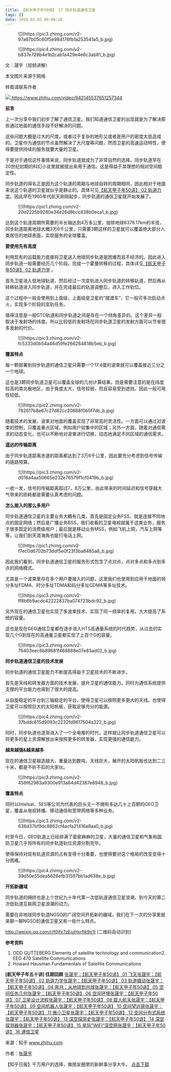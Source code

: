 ```yaml
---
title: 【航天甲子年50讲】 17 同步轨道通信卫星
tags: []
date: 2018-02-02 09:00:28
---
```


<figure>![](https://pic3.zhimg.com/v2-97a67b05c60f5e984176fb1a253541a5_b.jpg)</figure><figure>![](https://pic4.zhimg.com/v2-b837e728b4e1b2cab1a429e4e6c3ab81_b.jpg)</figure>

文：晟宇（视频讲解）

本文图片来源于网络

转载请联系作者

[              ![](https://pic4.zhimg.com/v2-00c70d994b5515a7d101c50a168dd59d.jpg)              <span class="content">                <span class="title"><span class="z-ico-extern-gray"></span><span class="z-ico-extern-blue"></span></span>                <span class="url"><span class="z-ico-video"></span>https://www.zhihu.com/video/942145537651257344</span>              </span>            ](http://link.zhihu.com/?target=https%3A//www.zhihu.com/video/942145537651257344)            

**前言**

上一次分享中我们初步了解了通信卫星。我们知道通信卫星的出现就是为了解决那些通过地面的通信手段不好解决的问题。

这些问题大概是过大的尺度，或者过于复杂的地形又或者是用户的密度太低造成的。卫星作为通信的节点虽然解决了大尺度等问题，然而卫星的高速运动特性，使得要提供持续的服务就要大量的卫星。

于是对于通信这件事情来说，同步轨道就成为了非常自然的选择。同步轨道早在20世纪初期的科幻小说里就被提出来用于通信。这是得益于其理想的相对空间稳定性。

同步轨道的得名正是因为这个轨道的周期与地球自转的周期相同，因此相对于地面来说这个轨道的卫星就似乎是静止的。具体可见[【航天甲子年50讲】 02 轨道力学](http://link.zhihu.com/?target=http%3A//mp.weixin.qq.com/s%3F__biz%3DMzAwOTgwNzI3Mw%3D%3D%26mid%3D2650287502%26idx%3D1%26sn%3D2e7200f15a2834a71b095c1db6f9598d%26chksm%3D83557948b422f05ed177cf6a11cd6b73425a53df0f5543a4ac1987b013aa8d5e15a18509b091%26scene%3D21%23wechat_redirect)。因此早在1960年代航天刚刚起步，同步轨道的通信卫星就开始发展了。

<figure>![](https://pic1.zhimg.com/v2-20d2225b9280e34e26d8bcc838b0eca1_b.jpg)</figure>

达到这个轨道周期所需要的半长轴达到4万多公里，抛除地球6378.17km的半径，同步轨道距离地球大概3万6千公里，只需要3颗这样的卫星就可以覆盖绝大部分人类居住的地球表面，实现服务的全球覆盖。

**要使用先有高度**

利用现有的运载能力直接将卫星送入地球同步轨道是困难而且不经济的。因此进入同步轨道一般需要经历几个阶段。完成一个霍曼转移的过程，具体详见[【航天甲子年50讲】 02 轨道力学](http://link.zhihu.com/?target=http%3A//mp.weixin.qq.com/s%3F__biz%3DMzAwOTgwNzI3Mw%3D%3D%26mid%3D2650287502%26idx%3D1%26sn%3D2e7200f15a2834a71b095c1db6f9598d%26chksm%3D83557948b422f05ed177cf6a11cd6b73425a53df0f5543a4ac1987b013aa8d5e15a18509b091%26scene%3D21%23wechat_redirect) 。

首先卫星进入低地球轨道，然后经过一次变轨进入同步轨道的转移轨道，然后再从转移轨道进入同步轨道，并在完成最后的轨道调整后，进入工作轨位。

这个过程中一般会使用到上面级，上面级是卫星的“摆渡车”，它一般可多次启动点火，实现多个阶段的变轨任务。

值得注意是一般GTO轨道和同步轨道之间是存在一个倾角差异的。这个差异一般取决于发射场的纬度。所以比较低的发射场在同步轨道卫星的发射方面可以节省很多发射的代价。

<figure>![](https://pic3.zhimg.com/v2-fc5333d0b54a46d59fe266284818b5eb_b.jpg)</figure>

**覆盖特点**

每一颗部署到同步轨道的通信卫星只需要一个17.4度的波束就可以覆盖接近三分之一个地球。

这也是3颗同步轨道卫星可以覆盖全球的几何计算结果。但是需要注意的是在纬度较高的南北极地区，由于角度太大，信号较弱，而且容易受到遮挡，因此一般可用性较低。

<figure>![](https://pic2.zhimg.com/v2-782617b8e67c27d82cc20668f0b5f7db_b.jpg)</figure>

随着技术的发展，波束对地面的覆盖实现了非常高的灵活性。一方面可以通过对波束的控制，只覆盖重点区域，例如用户较集中的区域；另外一方面，随着对通信需求的动态变化，也可以不断地对波束进行切换，动态地满足不同区域的通信需求。

**遥远的传输距离**

由于同步轨道距离赤道的距离都达到了3万6千公里，因此要充分考虑到信号传输的链路预算。

<figure>![](https://pic3.zhimg.com/v2-d018a4aa50665e232e76579f1cf0419b_b.jpg)</figure>

一收一发，信号的传输距离超过7，8万公里，由此带来的时间延迟和信号穿越大气带来的损耗都是需要认真考虑的问题。

**怎么接入的那么多用户**

同步轨道通信卫星的主要业务大概有几类，首先是固定业务FSS，就是连接不同地点的固定网络；然后是广播业务BSS，我们收看的卫星电视就属于这类业务，服务于很多固定的消费级用户；最后就是移动业务MSS，例如飞机上网，汽车上网等等，让我们到天涯海角也能打电话上网。

<figure>![](https://pic1.zhimg.com/v2-f7ec0d6702b73ddf5e0f23f3ba6485a8_b.jpg)</figure>

因此我们看到，同步轨道通信卫星的服务形式包含了点对点，点对多点和多点到多点的网络模式。

尤其是一个波束里存在多个用户要接入的问题，这里我们也使用到应用于地面的频分多址FDMA、时分多址TDMA和码分多址CDMA等多址技术。

<figure>![](https://pic3.zhimg.com/v2-ff8b6b9acdc42222837ba074723bdc92_b.jpg)</figure>

另外现在的通信卫星也实现了多波束技术，实现了同一频率的复用。大大提高了系统的容量。

这也是现在GEO通信卫星都在逐步进入HTS高通量系统的时代趋势，从过去的实现几个G到现在的高通量卫星都实现了上百个G的容量。

<figure>![](https://pic3.zhimg.com/v2-76403eec6b89681f468888e07e83ad02_b.jpg)</figure>

**同步轨道通信卫星的技术发展**

同步轨道的通信卫星能力不断提高得益于卫星技术的不断进步。

首先是天线和转发器方面的技术发展，提升卫星的通信能力。同时为通信系统提供支撑的平台能力也得到了很大的提高。

从自旋稳定的平台到三轴稳定的平台，使得卫星可以按照更多更大的天线。也使得卫星可以按照巨大的太阳帆板，获取足够充分的能源。

<figure>![](https://pic4.zhimg.com/v2-37bddc615d9093c2232fd9617504a322_b.jpg)</figure>

同时，同步轨道也逐渐进入了一个全电推的时代，这样就让同步轨道通信卫星可以将更多的星上资源解放出来按照更多的转发器，实现更强的通信能力。

**越来越强&amp;越来越多**

现在的通信卫星越造越大，重量达到数吨，天线巨大，展开的太阳帆板也达到二三十米，都是不折不扣的大家伙。

<figure>![](https://pic3.zhimg.com/v2-458f62983a9300e913a84d42387e8948_b.jpg)</figure>

**覆盖特点**

同时以Intelsat，SES等公司为代表的巨头无一不拥有多达几十上百颗的GEO卫星，覆盖从电视转播、移动通信和宽带网络等多种业务。

<figure>![](https://pic3.zhimg.com/v2-638d37bf9dc8862cf4acfa21416a8aa0_b.jpg)</figure>

时至今日，GEO轨道上已经排满了密密麻麻的卫星，大量的通信卫星和气象和国防卫星几乎将所有的同步轨道轨位资源分割完毕。

使得保持对现有轨道资源的占有变得十分重要，也使得要对这个格局的改变变得十分困难。

<figure>![](https://pic4.zhimg.com/v2-39d50e55dea5628efb31597bb1ad638e_b.jpg)</figure>

**开拓新疆域**

同步轨道的拥挤也是上个世纪九十年代第一次低轨道通信卫星浪潮，到今天的第二次低轨道互联网卫星浪潮的动力。 

需要在非地球同步轨道NGSO的广阔空间开拓新的疆域，我们在下一次的分享里就来聊一聊NGSO的通信卫星又有一些什么特点。

[<span class="invisible">http://</span><span class="visible">weixin.qq.com/r/f0jfx7z</span><span class="invisible">EjuHxrfik9x1t</span><span class="ellipsis"></span>](http://link.zhihu.com/?target=http%3A//weixin.qq.com/r/f0jfx7zEjuHxrfik9x1t) (二维码自动识别)

**参考资料**

1.  ODD GUTTEBERG Elements of satellite technology and communication2.  EEG 470 Satellite Communications
3.  Howard Hausman Fundamentals of Satellite Communications

**[航天甲子年五十讲]    往期回顾**
[张晟宇：【航天甲子年50讲】 01 飞天](https://zhuanlan.zhihu.com/p/29999655)[张晟宇：【航天甲子年50讲】 02 轨道力学](https://zhuanlan.zhihu.com/p/30217004)[张晟宇：【航天甲子年50讲】 03 轨道摄动](https://zhuanlan.zhihu.com/p/30421879)[张晟宇：【航天甲子年50讲】 04 奔月：从地球到月球](https://zhuanlan.zhihu.com/p/30654116)[张晟宇：【航天甲子年50讲】 05 空间任务几何](https://zhuanlan.zhihu.com/p/30832412)[张晟宇：【航天甲子年50讲】 06 空间环境](https://zhuanlan.zhihu.com/p/31047594)[张晟宇：【航天甲子年50讲】 07 卫星设计流程](https://zhuanlan.zhihu.com/p/31237230)[张晟宇：【航天甲子年50讲】 08 载人航天](https://zhuanlan.zhihu.com/p/31463545)[张晟宇：【航天甲子年50讲】 09 空间机器人](https://zhuanlan.zhihu.com/p/31733545)[张晟宇：【航天甲子年50讲】 10 空间望远镜](https://zhuanlan.zhihu.com/p/31958488)[张晟宇：【航天甲子年50讲】 11 微小卫星](https://zhuanlan.zhihu.com/p/32170798)[张晟宇：【航天甲子年50讲】 12 空间分布式系统](https://zhuanlan.zhihu.com/p/32310630)[张晟宇：【航天甲子年50讲】 13 深空探测史](https://zhuanlan.zhihu.com/p/32569526)[张晟宇：【航天甲子年50讲】 14 深空探测器](https://zhuanlan.zhihu.com/p/32790250)[张晟宇：【航天甲子年50讲】 15  星际”WiFi“深空网](https://zhuanlan.zhihu.com/p/33002969)[张晟宇：【航天甲子年50讲】 16 通信卫星](https://zhuanlan.zhihu.com/p/33158424)

来源：知乎 www.zhihu.com

作者：[张晟宇](http://www.zhihu.com/people/malvaceae?utm_campaign=rss&utm_medium=rss&utm_source=rss&utm_content=author)

【知乎日报】千万用户的选择，做朋友圈里的新鲜事分享大牛。
        [点击下载](http://daily.zhihu.com?utm_source=rssyanwenzi&utm_campaign=tuijian&utm_medium=rssnormal)